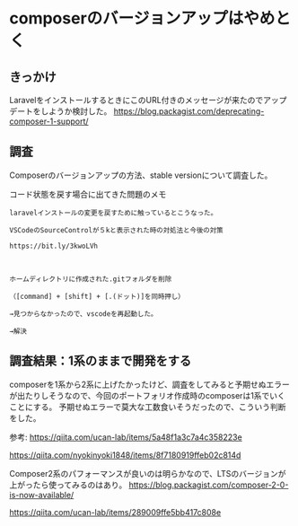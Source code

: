 # composerのバージョンアップはやめとく

## きっかけ
LaravelをインストールするときにこのURL付きのメッセージが来たのでアップデートをしようか検討した。
https://blog.packagist.com/deprecating-composer-1-support/

## 調査
Composerのバージョンアップの方法、stable versionについて調査した。

コード状態を戻す場合に出てきた問題のメモ
```
laravelインストールの変更を戻すために触っているとこうなった。

VSCodeのSourceControlが５kと表示された時の対処法と今後の対策

https://bit.ly/3kwoLVh



ホームディレクトリに作成された.gitフォルダを削除

（[command] + [shift] + [.(ドット)]を同時押し）

→見つからなかったので、vscodeを再起動した。

→解決
```

## 調査結果：1系のままで開発をする
composerを1系から2系に上げたかったけど、調査をしてみると予期せぬエラーが出たりしそうなので、今回のポートフォリオ作成時のcomposerは1系でいくことにする。
予期せぬエラーで莫大な工数食いそうだったので、こういう判断をした。

参考:
https://qiita.com/ucan-lab/items/5a48f1a3c7a4c358223e

https://qiita.com/nyokinyoki1848/items/8f7180919ffeb02c814d


Composer2系のパフォーマンスが良いのは明らかなので、LTSのバージョンが上がったら使ってみるのはあり。
https://blog.packagist.com/composer-2-0-is-now-available/

https://qiita.com/ucan-lab/items/289009ffe5bb417c808e

